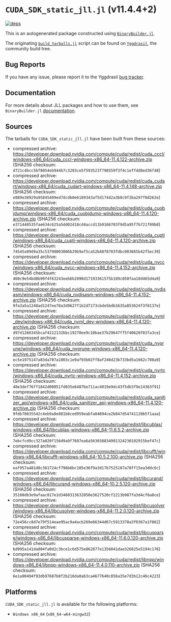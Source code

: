 # `CUDA_SDK_static_jll.jl` (v11.4.4+2)

[![deps](https://juliahub.com/docs/CUDA_SDK_static_jll/deps.svg)](https://juliahub.com/ui/Packages/CUDA_SDK_static_jll/eFajz?page=2)

This is an autogenerated package constructed using [`BinaryBuilder.jl`](https://github.com/JuliaPackaging/BinaryBuilder.jl).

The originating [`build_tarballs.jl`](https://github.com/JuliaPackaging/Yggdrasil/blob/3de8a79782c70a00e35cf152bf5aa9ee7e20a6bb/C/CUDA/CUDA_SDK_static@11.4/build_tarballs.jl) script can be found on [`Yggdrasil`](https://github.com/JuliaPackaging/Yggdrasil/), the community build tree.

## Bug Reports

If you have any issue, please report it to the Yggdrasil [bug tracker](https://github.com/JuliaPackaging/Yggdrasil/issues).

## Documentation

For more details about JLL packages and how to use them, see `BinaryBuilder.jl` [documentation](https://docs.binarybuilder.org/stable/jll/).

## Sources

The tarballs for `CUDA_SDK_static_jll.jl` have been built from these sources:

* compressed archive: https://developer.download.nvidia.com/compute/cuda/redist/cuda_cccl/windows-x86_64/cuda_cccl-windows-x86_64-11.4.122-archive.zip (SHA256 checksum: `d721c4bcc5bf8054eb944b7c3203ce5f593523f798559f3f4c1effdd8ed36f48`)
* compressed archive: https://developer.download.nvidia.com/compute/cuda/redist/cuda_cudart/windows-x86_64/cuda_cudart-windows-x86_64-11.4.148-archive.zip (SHA256 checksum: `e889e38929a95845409ed7dcdb0e6189343af5d17442a3b8c9f2ba297f0d262e`)
* compressed archive: https://developer.download.nvidia.com/compute/cuda/redist/cuda_cuobjdump/windows-x86_64/cuda_cuobjdump-windows-x86_64-11.4.120-archive.zip (SHA256 checksum: `e371440535fae634c625a5dd02d18cd4accd11b9166703f9d5a95f7b721f09b0`)
* compressed archive: https://developer.download.nvidia.com/compute/cuda/redist/cuda_cupti/windows-x86_64/cuda_cupti-windows-x86_64-11.4.120-archive.zip (SHA256 checksum: `74545a99d9a35c53790003006b29b9af5ca52b48f8703fdbc003665b42f5ec39`)
* compressed archive: https://developer.download.nvidia.com/compute/cuda/redist/cuda_nvcc/windows-x86_64/cuda_nvcc-windows-x86_64-11.4.152-archive.zip (SHA256 checksum: `460c9e54bd0b99f4f63243eeb6b2090d17193361575b189c050faa10d465d4a9`)
* compressed archive: https://developer.download.nvidia.com/compute/cuda/redist/cuda_nvdisasm/windows-x86_64/cuda_nvdisasm-windows-x86_64-11.4.152-archive.zip (SHA256 checksum: `9fa3a5a1248ad1247ee78a3d9627f1b2d7173cbde5bdb1635a853624f3f8137e`)
* compressed archive: https://developer.download.nvidia.com/compute/cuda/redist/cuda_nvml_dev/windows-x86_64/cuda_nvml_dev-windows-x86_64-11.4.120-archive.zip (SHA256 checksum: `d97d1266345bcaf4212132bbc19270ee9c10bae37b29647ff5f40620f83fa3ce`)
* compressed archive: https://developer.download.nvidia.com/compute/cuda/redist/cuda_nvprune/windows-x86_64/cuda_nvprune-windows-x86_64-11.4.120-archive.zip (SHA256 checksum: `ec5e1975147a83da707a1803c1e9af93b02ff8af246d23b733bd5a1662c708a9`)
* compressed archive: https://developer.download.nvidia.com/compute/cuda/redist/cuda_nvrtc/windows-x86_64/cuda_nvrtc-windows-x86_64-11.4.152-archive.zip (SHA256 checksum: `48e3def76ff1842d00051fd035e6487be711ac4019e9dc43f5db3f9e14363f91`)
* compressed archive: https://developer.download.nvidia.com/compute/cuda/redist/cuda_sanitizer_api/windows-x86_64/cuda_sanitizer_api-windows-x86_64-11.4.120-archive.zip (SHA256 checksum: `9fdb78035542c4eb9a8e881b8ced959eabfa04894ce2b847d54741120b5f1aaa`)
* compressed archive: https://developer.download.nvidia.com/compute/cuda/redist/libcublas/windows-x86_64/libcublas-windows-x86_64-11.6.5.2-archive.zip (SHA256 checksum: `7ebcfcd9cc327a020f156d9a9f7607ea6a563038834991324230102915bef47c`)
* compressed archive: https://developer.download.nvidia.com/compute/cuda/redist/libcufft/windows-x86_64/libcufft-windows-x86_64-10.5.2.100-archive.zip (SHA256 checksum: `eaf957a481d0c361724cf796b6bc105e36f9a3d17b7525107a78ff15ea3ddc6c`)
* compressed archive: https://developer.download.nvidia.com/compute/cuda/redist/libcurand/windows-x86_64/libcurand-windows-x86_64-10.2.5.120-archive.zip (SHA256 checksum: `35108db3e9afaac017e1d3460313632850e3627520cf2213b987fa3d4cf6a8ce`)
* compressed archive: https://developer.download.nvidia.com/compute/cuda/redist/libcusolver/windows-x86_64/libcusolver-windows-x86_64-11.2.0.120-archive.zip (SHA256 checksum: `72e456cc8d7e79f514eae95ac9a4acb269e66344d67c5913370a3f0367a1f862`)
* compressed archive: https://developer.download.nvidia.com/compute/cuda/redist/libcusparse/windows-x86_64/libcusparse-windows-x86_64-11.6.0.120-archive.zip (SHA256 checksum: `bd995a141da804fa0d2c3bce1c6d575e862877e1356041dae326825e5194c176`)
* compressed archive: https://developer.download.nvidia.com/compute/cuda/redist/libnpp/windows-x86_64/libnpp-windows-x86_64-11.4.0.110-archive.zip (SHA256 checksum: `6e1a90494f93db97687b8f2b216da0ab3ca4677640c856a35e7d3b12c46c4223`)

## Platforms

`CUDA_SDK_static_jll.jl` is available for the following platforms:

* `Windows x86_64` (`x86_64-w64-mingw32`)
